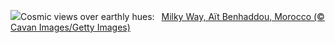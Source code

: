 ![](https://www.bing.com/th?id=OHR.MoroccoMilkyWay_EN-GB5541631027_UHD.jpg&w=1000)Cosmic views over earthly hues:&nbsp;&ensp;[Milky Way, Aït Benhaddou, Morocco (© Cavan Images/Getty Images)](https://www.bing.com/th?id=OHR.MoroccoMilkyWay_EN-GB5541631027_UHD.jpg)
<br><br/>
